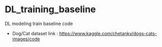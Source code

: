 # DL_training_baseline
DL modeling train baseline code

* Dog/Cat dataset link : https://www.kaggle.com/chetankv/dogs-cats-images/code
